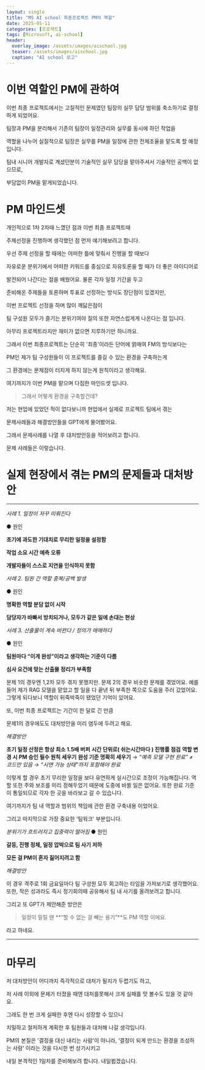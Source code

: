 ```yaml
---
layout: single
title: "MS AI school 최종프로젝트 PM의 역할"
date: 2025-05-11
categories: [프로젝트]
tags: [Microsoft, ai-school]
header:
  overlay_image: /assets/images/aischool.jpg
  teaser: /assets/images/aischool.jpg
  caption: "AI school 로고"
---
```


<style>
/* ─── 썸네일 크기 조절 ───────────────────────────── */
.page__hero--overlay {
  height: 200px !important;           /* 원하는 높이(px)로 조절 */
  background-size: contain !important;/* 이미지 비율 유지하면서 축소 */
  background-position: center center;
}
</style>

# 이번 역할인 PM에 관하여

이번 최종 프로젝트에서는 고질적인 문제였던 팀장의 실무 담당 범위를 축소하기로 결정하게 되었어요.

팀장과 PM을 분리해서 기존의 팀장이 일정관리와 실무를 동시에 하던 작업을

역할을 나누어 실질적으로 팀장은 실무를 PM을 일정에 관한 전체조율을 맡도록 할 예정입니다.

팀내 시니어 개발자로 계셨던분이 기술적인 실무 담당을 맡아주셔서 기술적인 공백이 없으므로,

부담없이 PM을 맡게되었습니다.

# PM 마인드셋

개인적으로 1차 2차때 느꼈던 점과 이번 최종 프로젝트때

주제선정을 진행하며 생각했던 점 먼저 얘기해보려고 합니다.

우선 주제 선정을 할 때에는 어떠한 틀에 맞춰서 진행을 할 때보다

자유로운 분위기에서 어떠한 키워드를 중심으로 자유토론을 할 때가 더 좋은 아이디어로

발전되어 나간다는 점을 배웠어요. 물론 각자 일정 기간을 두고

준비해온 주제들을 토론하며 투표로 선정하는 방식도 장단점이 있겠지만,

이번 프로젝트 선정을 하며 많이 깨닳은점이

팀 구성원 모두가 즐기는 분위기여야 질의 또한 자연스럽게게 나온다는 점 입니다.

아무리 프로젝트라지만 재미가 없으면 지루하기만 하니까요.

그래서 이번 최종프로젝트는 단순히 '최종'이라든 단어에 얽매여 FM의 방식보다는

PM인 제가 팀 구성원들이 이 프로젝트를 즐길 수 있는 환경을 구축하는게

그 환경에는 문제점이 터지게 하지 않는게 원칙이라고 생각해요.

여기까지가 이번 PM을 맡으며 다짐한 마인드셋 입니다.

> 그래서 어떻게 환경을 구축할건데?

저는 현업에 있었던 적이 없다보니까 현업에서 실제로 프로젝트 팀에서 겪는

문제사례들과 해결방안들을 GPT에게 물어봤어요.

그래서 문제사례를 나열 후 대처방안등을 적어보려고 합니다.

문제 사례들은 이렇습니다.

# 실제 현장에서 겪는 PM의 문제들과 대처방안

---

_*사례 1. 일정이 자꾸 미뤄진다*_

● 원인

**초기에 과도한 기대치로 무리한 일정을 설정함**

**작업 소요 시간 예측 오류**

**개발자들이 스스로 지연을 인식하지 못함**

_*사례 2. 팀원 간 역할 중복/공백 발생*_

● 원인

**명확한 역할 분담 없이 시작**

**담당자가 바빠서 방치되거나, 모두가 같은 일에 손대는 현상**

_*사례 3. 산출물이 계속 바뀐다 / 정의가 애매하다*_

● 원인

**팀원마다 “이게 완성”이라고 생각하는 기준이 다름**

**심사 요건에 맞는 산출물 정리가 부족함**

문제 1의 경우엔 1,2차 모두 겪지 못했지만.
문제 2의 경우 비슷한 문제를 겪었어요. 예를들어
제가 RAG 모델을 맡았고 할 일을 다 끝낸 뒤 부족한 쪽으로 도움을 주러 갔었어요.
그렇게 되다보니 역할이 뒤죽박죽이 됐었던 기억이 있어요.

또, 이번 최종 프로젝트는 기간이 한 달로 긴 만큼

문제1의 경우에도도 대처방안을 미리 염두에 두려고 해요.

_해결방안_

**초기 일정 산정은 항상 최소 1.5배 버퍼**
**시간 단위로( 쉬는시간마다 ) 진행률 점검**
**역할 변경 시 PM 승인 필수 원칙 세우기**
**완성 기준 명확히 세우기**
_→ “예측 모델 구현 완료” ≠ 코드만 있음 → “시연 가능 상태”까지 포함해야 완료_

이렇게 할 경우 초기 무리한 일정을 보다 유연하게 실시간으로 조정이 가능해집니다.
역할 또한 주와 보조를 미리 정해두었기 때문에 도중에 바뀔 일은 없어요.
또한 완료 기준이 통일되므로 각자 한 곳을 바라보고 갈 수 있습니다.

여기까지가 팀 내 역할과 범위의 책임에 관한 환경 구축내용 이었어요.

그리고 마지막으로 가장 중요한 '팀워크' 부분입니다.

_*분위기가 흐트러지고 집중력이 떨어짐*_
● 원인

**갈등, 진행 정체, 일정 압박으로 팀 사기 저하**

**모든 걸 PM이 혼자 짊어지려고 함**

_해결방안_

이 경우 격주로 1회 금요일마다 팀 구성원 모두 회고하는 타임을 가져보기로 생각했어요.
또한, 작은 성과라도 즉시 정기회의때 공유해서 팀 내 사기를 올려보려고 합니다.

그리고 또 GPT가 제안해준 방안은

> 일정이 밀릴 땐 **“할 수 없는 걸 빼는 용기”**도 PM 역할 이에요.

라고 하네요.

---

# 마무리

저 대처방안이 어디까지 즉각적으로 대처가 될지가 두렵기도 하고,

저 사례 이외에 문제가 터졌을 때엔 대처를못해서 크게 실패를 맛 볼수도 있을 것 같아요.

그래도 한 번 크게 실패한 후엔 다시 성장할 수 있으니

치밀하고 철저하게 계획한 후 팀원들과 대처해 나갈 생각입니다.

PM의 본질은 '결정을 대신 내리는 사람'이 아니라,
‘결정이 되게 만드는 환경을 조성하는 사람’ 이라는 것을 다시한 번 상기시키고

내일 본격적인 1일차를 준비해보려 합니다. 내일뵙겠습니다.
